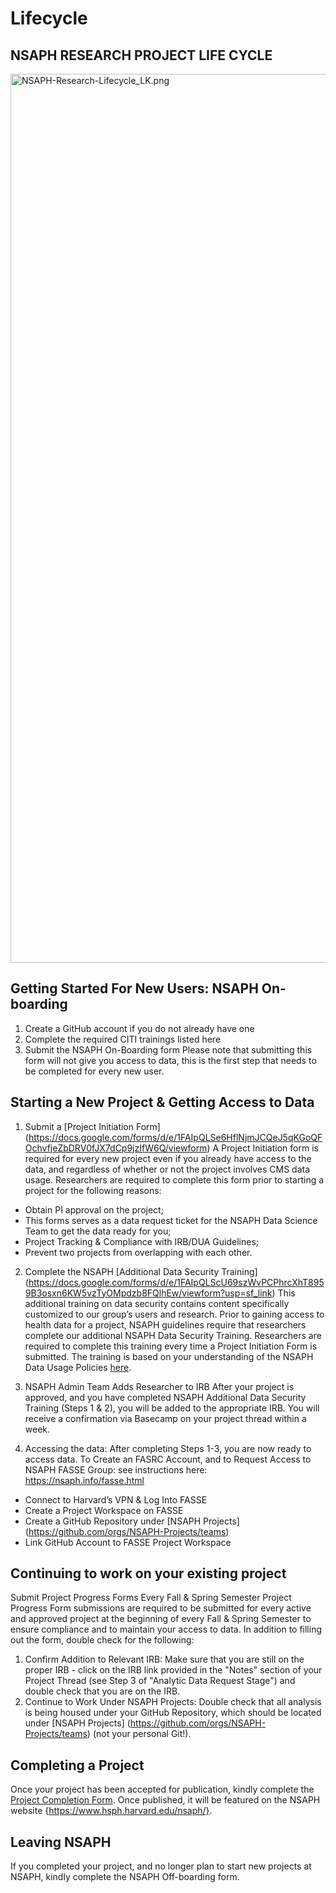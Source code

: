 # Lifecycle

## NSAPH RESEARCH PROJECT LIFE CYCLE

<img width="1422" alt="NSAPH-Research-Lifecycle_LK.png">

## Getting Started For New Users: NSAPH On-boarding

1. Create a GitHub account if you do not already have one
2. Complete the required CITI trainings listed here
3. Submit the NSAPH On-Boarding form
Please note that submitting this form will not give you access to data, this is the first step that needs to be completed for every new user.

## Starting a New Project & Getting Access to Data

1. Submit a [Project Initiation Form] (https://docs.google.com/forms/d/e/1FAIpQLSe6HflNjmJCQeJ5qKGoQFOchvfjeZbDRV0fJX7dCp9jzIfW6Q/viewform)
A Project Initiation form is required for every new project even if you already have access to the data, and regardless of whether or not the project involves CMS data usage. 
Researchers  are required to complete this form prior to starting a project for the following reasons:
- Obtain PI approval on the project;
- This forms serves as a data request ticket for the NSAPH Data Science Team to get the data ready for you;
- Project Tracking & Compliance with IRB/DUA Guidelines;
- Prevent two projects from overlapping with each other.

2. Complete the NSAPH [Additional Data Security Training] (https://docs.google.com/forms/d/e/1FAIpQLScU69szWvPCPhrcXhT8959B3osxn6KW5vzTyOMpdzb8FQlhEw/viewform?usp=sf_link)
This additional training on data security contains content specifically customized to our group’s users and research. Prior to gaining access to health data for a project, NSAPH guidelines require that researchers complete our additional NSAPH Data Security Training. Researchers are required to complete this training every time a Project Initiation Form is submitted.
The training is based on your understanding of the NSAPH Data Usage Policies [here](https://nsaph.info/dua.html).

3. NSAPH Admin Team Adds Researcher to IRB
After your project is approved, and you have completed NSAPH Additional Data Security Training  (Steps 1 & 2), you will be added to the appropriate IRB. You will receive a confirmation via Basecamp on your project thread within a week.

4. Accessing the data: After completing Steps 1-3, you are now ready to access data.
To Create an FASRC Account, and to Request Access to NSAPH FASSE Group: see instructions here: https://nsaph.info/fasse.html
- Connect to Harvard’s VPN & Log Into FASSE
- Create a Project Workspace on FASSE
- Create a GitHub Repository under [NSAPH Projects] (https://github.com/orgs/NSAPH-Projects/teams)
- Link GitHub Account to FASSE Project Workspace


## Continuing to work on your existing project

Submit Project Progress Forms Every Fall & Spring Semester
Project Progress Form submissions are required to be submitted for every active and approved project at the beginning of every Fall & Spring Semester to ensure compliance and to maintain your access to data. 
In addition to filling out the form, double check for the following:
1. Confirm Addition to Relevant IRB: Make sure that you are still on the proper IRB - click on the IRB link provided in the "Notes" section of your Project Thread (see Step 3 of "Analytic Data Request Stage") and double check that you are on the IRB.
2. Continue to Work Under NSAPH Projects: Double check that all analysis is being housed under your GitHub Repository, which should be located under [NSAPH Projects] (https://github.com/orgs/NSAPH-Projects/teams) (not your personal Git!).


## Completing a Project

Once your project has been accepted for publication, kindly complete the [Project Completion Form](https://docs.google.com/forms/d/e/1FAIpQLSfZT-Cs-buXTIvLUEHQgyTSdqY1ys5R6MIKUUkzdZd6TGq2xQ/viewform). Once published, it will be featured on the NSAPH website {https://www.hsph.harvard.edu/nsaph/}.  


## Leaving NSAPH

If you completed your project, and no longer plan to start new projects at NSAPH, kindly complete the NSAPH Off-boarding form. 
